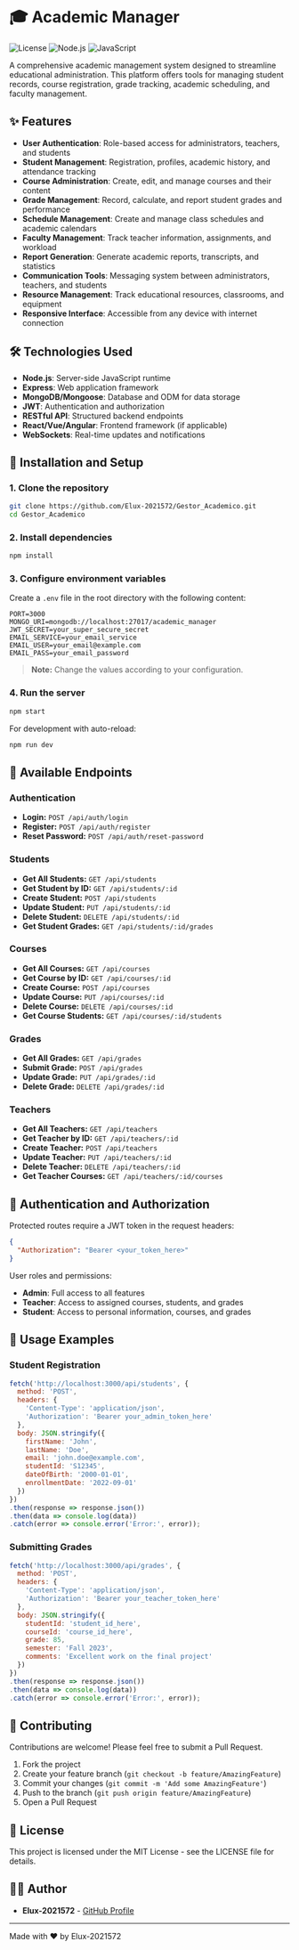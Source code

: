 # 🎓 Academic Manager

![License](https://img.shields.io/badge/license-MIT-blue.svg)
![Node.js](https://img.shields.io/badge/Node.js-v16+-green.svg)
![JavaScript](https://img.shields.io/badge/JavaScript-100%25-yellow.svg)

A comprehensive academic management system designed to streamline educational administration. This platform offers tools for managing student records, course registration, grade tracking, academic scheduling, and faculty management.

## ✨ Features

- **User Authentication**: Role-based access for administrators, teachers, and students
- **Student Management**: Registration, profiles, academic history, and attendance tracking
- **Course Administration**: Create, edit, and manage courses and their content
- **Grade Management**: Record, calculate, and report student grades and performance
- **Schedule Management**: Create and manage class schedules and academic calendars
- **Faculty Management**: Track teacher information, assignments, and workload
- **Report Generation**: Generate academic reports, transcripts, and statistics
- **Communication Tools**: Messaging system between administrators, teachers, and students
- **Resource Management**: Track educational resources, classrooms, and equipment
- **Responsive Interface**: Accessible from any device with internet connection

## 🛠️ Technologies Used

- **Node.js**: Server-side JavaScript runtime
- **Express**: Web application framework
- **MongoDB/Mongoose**: Database and ODM for data storage
- **JWT**: Authentication and authorization
- **RESTful API**: Structured backend endpoints
- **React/Vue/Angular**: Frontend framework (if applicable)
- **WebSockets**: Real-time updates and notifications

## 🚀 Installation and Setup

### 1. Clone the repository
```bash
git clone https://github.com/Elux-2021572/Gestor_Academico.git
cd Gestor_Academico
```

### 2. Install dependencies
```bash
npm install
```

### 3. Configure environment variables
Create a `.env` file in the root directory with the following content:
```env
PORT=3000
MONGO_URI=mongodb://localhost:27017/academic_manager
JWT_SECRET=your_super_secure_secret
EMAIL_SERVICE=your_email_service
EMAIL_USER=your_email@example.com
EMAIL_PASS=your_email_password
```

> **Note:** Change the values according to your configuration.

### 4. Run the server
```bash
npm start
```

For development with auto-reload:
```bash
npm run dev
```

## 📌 Available Endpoints

### Authentication
- **Login:** `POST /api/auth/login`
- **Register:** `POST /api/auth/register`
- **Reset Password:** `POST /api/auth/reset-password`

### Students
- **Get All Students:** `GET /api/students`
- **Get Student by ID:** `GET /api/students/:id`
- **Create Student:** `POST /api/students`
- **Update Student:** `PUT /api/students/:id`
- **Delete Student:** `DELETE /api/students/:id`
- **Get Student Grades:** `GET /api/students/:id/grades`

### Courses
- **Get All Courses:** `GET /api/courses`
- **Get Course by ID:** `GET /api/courses/:id`
- **Create Course:** `POST /api/courses`
- **Update Course:** `PUT /api/courses/:id`
- **Delete Course:** `DELETE /api/courses/:id`
- **Get Course Students:** `GET /api/courses/:id/students`

### Grades
- **Get All Grades:** `GET /api/grades`
- **Submit Grade:** `POST /api/grades`
- **Update Grade:** `PUT /api/grades/:id`
- **Delete Grade:** `DELETE /api/grades/:id`

### Teachers
- **Get All Teachers:** `GET /api/teachers`
- **Get Teacher by ID:** `GET /api/teachers/:id`
- **Create Teacher:** `POST /api/teachers`
- **Update Teacher:** `PUT /api/teachers/:id`
- **Delete Teacher:** `DELETE /api/teachers/:id`
- **Get Teacher Courses:** `GET /api/teachers/:id/courses`

## 🔑 Authentication and Authorization

Protected routes require a JWT token in the request headers:
```json
{
  "Authorization": "Bearer <your_token_here>"
}
```

User roles and permissions:
- **Admin**: Full access to all features
- **Teacher**: Access to assigned courses, students, and grades
- **Student**: Access to personal information, courses, and grades

## 📖 Usage Examples

### Student Registration
```javascript
fetch('http://localhost:3000/api/students', {
  method: 'POST',
  headers: {
    'Content-Type': 'application/json',
    'Authorization': 'Bearer your_admin_token_here'
  },
  body: JSON.stringify({
    firstName: 'John',
    lastName: 'Doe',
    email: 'john.doe@example.com',
    studentId: 'S12345',
    dateOfBirth: '2000-01-01',
    enrollmentDate: '2022-09-01'
  })
})
.then(response => response.json())
.then(data => console.log(data))
.catch(error => console.error('Error:', error));
```

### Submitting Grades
```javascript
fetch('http://localhost:3000/api/grades', {
  method: 'POST',
  headers: {
    'Content-Type': 'application/json',
    'Authorization': 'Bearer your_teacher_token_here'
  },
  body: JSON.stringify({
    studentId: 'student_id_here',
    courseId: 'course_id_here',
    grade: 85,
    semester: 'Fall 2023',
    comments: 'Excellent work on the final project'
  })
})
.then(response => response.json())
.then(data => console.log(data))
.catch(error => console.error('Error:', error));
```

## 🤝 Contributing

Contributions are welcome! Please feel free to submit a Pull Request.

1. Fork the project
2. Create your feature branch (`git checkout -b feature/AmazingFeature`)
3. Commit your changes (`git commit -m 'Add some AmazingFeature'`)
4. Push to the branch (`git push origin feature/AmazingFeature`)
5. Open a Pull Request

## 📝 License

This project is licensed under the MIT License - see the LICENSE file for details.

## 👨‍💻 Author

- **Elux-2021572** - [GitHub Profile](https://github.com/Elux-2021572)

---

Made with ❤️ by Elux-2021572
